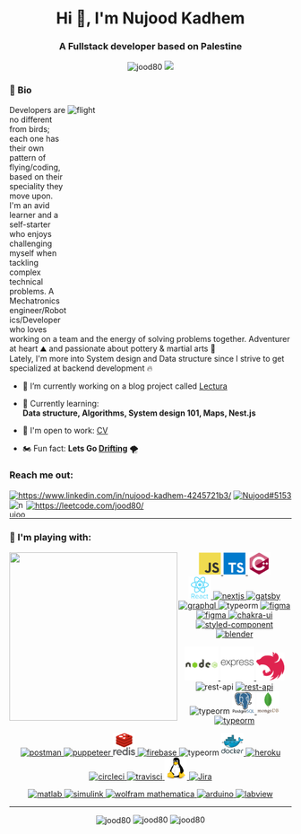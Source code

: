 <h1 align="center">Hi 👋, I'm Nujood Kadhem</h1>
<h3 align="center">A Fullstack developer based on Palestine</h3>

<p align="middle">
 <img src="https://komarev.com/ghpvc/?username=jood80&label=Profile%20views&color=0e75b6&style=flat" alt="jood80" />
 <img src ="https://badges.pufler.dev/years/jood80" /> 
</p>
 

### 📝 Bio
 
 <a href="https://tabletopwhale.com/2014/09/29/flight-videos-deconstructed.html" target="_blank" rel="noreferrer"> <img src="https://www.basicknowledge101.com/photos/2015/flight%20deconstructed.gif" alt="flight" width="400" height="400" align="right"/> </a>
  Developers are no different from birds; each one has their own pattern of flying/coding, based on their speciality they move upon.
  <br/> I'm an avid learner and a self-starter who enjoys challenging myself when tackling complex technical problems. A Mechatronics engineer/Robotics/Developer who loves working on a team and the energy of solving problems together. Adventurer at heart ⛰️ and passionate about pottery & martial arts 🥷 <br/>
Lately, I'm more into System design and Data structure since I strive to get specialized at backend development :fire:

- 🔭 I’m currently working on a blog project called [Lectura](https://github.com/Survival-DEV/blog-backend)

- 🌱 Currently learning: <br/>
   **Data structure, Algorithms, System design 101, Maps, Nest.js**

- 📄 I'm open to work: [CV](https://drive.google.com/file/d/18W9rgYLHcXwrXjgtWv0w-B1rup593LLs/view?usp=sharing)

- :motorcycle:	Fun fact: **Lets Go [Drifting](https://www.youtube.com/watch?v=opsmd5yuBF0)** 🌪️ 


<h3 align="left">Reach me out:</h3>
<p align="left">
<a href="https://linkedin.com/in/nujood-kadhem-4245721b3/" target="blank"><img align="center" src="https://upload.wikimedia.org/wikipedia/commons/c/ca/LinkedIn_logo_initials.png" alt="https://www.linkedin.com/in/nujood-kadhem-4245721b3/" height="22" width="22" /></a>
<a href="https://discord.gg/Nujood#5153" target="blank"><img align="center" src="https://raw.githubusercontent.com/rahuldkjain/github-profile-readme-generator/master/src/images/icons/Social/discord.svg" alt="Nujood#5153" height="30" width="40" /></a>
<a href="https://www.leetcode.com/jood80/" target="blank"><img align="center" src="https://raw.githubusercontent.com/rahuldkjain/github-profile-readme-generator/master/src/images/icons/Social/leet-code.svg" alt="https://leetcode.com/jood80/" height="30" width="30" /></a>
<a href="https://mail.google.com/mail/u/0/?view=cm&amp;fs=1&amp;tf=1&amp;source=mailto&amp;su=subject+message&amp;to=shawar.nujood@gmail.com" rel="nofollow">
 <img align="left" alt="nujood|gmail" width="30" height="30" src="https://upload.wikimedia.org/wikipedia/commons/thumb/8/8c/Gmail_Icon_%282013-2020%29.svg/2048px-Gmail_Icon_%282013-2020%29.svg.png" data-canonical-src="https://i.imgur.com/kn7FfLZ.png" style="max-width: 100%;">
 </a>
</p>

 ----
<span>
<h3 align="left"> 🏀 I'm playing with:</h3> 
 <img align="left" src="https://media4.giphy.com/media/wrWQtb0qxUV0FxbYgU/giphy.gif?cid=790b7611668e11713a9aa5cb8ef30f16f2d637536fc4d0e5&rid=giphy.gif&ct=g" width="300" height="300"/>
</span>
<div align="middle" >
  <a href="https://developer.mozilla.org/en-US/docs/Web/JavaScript" target="_blank" rel="noreferrer"> <img src="https://raw.githubusercontent.com/devicons/devicon/master/icons/javascript/javascript-original.svg" alt="javascript" width="40" height="40"/> </a> 
 <a href="https://www.typescriptlang.org/" target="_blank" rel="noreferrer"> <img src="https://raw.githubusercontent.com/devicons/devicon/master/icons/typescript/typescript-original.svg" alt="typescript" width="40" height="40"/> </a>
 <a href="https://www.w3schools.com/cpp/" target="_blank" rel="noreferrer"> <img src="https://raw.githubusercontent.com/devicons/devicon/master/icons/cplusplus/cplusplus-original.svg" alt="cplusplus" width="40" height="40"/> </a>
</div>

<div align="middle">
  <a href="https://reactjs.org/" target="_blank" rel="noreferrer"> <img src="https://raw.githubusercontent.com/devicons/devicon/master/icons/react/react-original-wordmark.svg" alt="react" width="40" height="40"/> </a>
   <a href="https://nextjs.org/" target="_blank" rel="noreferrer"> <img src="https://cdn.worldvectorlogo.com/logos/nextjs-2.svg" alt="nextjs" width="40" height="40"/> </a>
  <a href="https://www.gatsbyjs.com/" target="_blank" rel="noreferrer"> <img src="https://www.vectorlogo.zone/logos/gatsbyjs/gatsbyjs-icon.svg" alt="gatsby" width="40" height="40"/> </a> 
  <a href="https://graphql.org" target="_blank" rel="noreferrer">
    <img src="https://www.vectorlogo.zone/logos/graphql/graphql-icon.svg" alt="graphql" width="40" height="40"/> 
  </a> 
 <img src="https://upload.wikimedia.org/wikipedia/commons/5/58/Location_arithmetic_vertical.svg" alt="typeorm" width="20" height="40"/>
  <a href="https://www.figma.com/" target="_blank" rel="noreferrer"> 
  <img src="https://www.vectorlogo.zone/logos/figma/figma-icon.svg" alt="figma" width="40" height="40"/> 
  </a>
   <a href="https://mui.com/" target="_blank" rel="noreferrer"> 
  <img src="https://v4.material-ui.com/static/logo.png" alt="figma" width="40" height="40"/> 
  </a>
 <a href="https://chakra-ui.com/" target="_blank" rel="noreferrer"> 
  <img src="https://www.coffeeclass.io/logos/chakra-ui.png" alt="chakra-ui" width="40" height="40"/> 
  </a>
  <a href="https://styled-components.com/" target="_blank" rel="noreferrer"> 
  <img src="https://cdn-media-1.freecodecamp.org/images/1*p1TndLk3UsGPBsM7qHPZIw.png" alt="styled-component" width="40" height="40"/> 
  </a>
  <a href="https://www.blender.org/" target="_blank" rel="noreferrer"> <img src="https://download.blender.org/branding/community/blender_community_badge_white.svg" alt="blender" width="50" height="60"/> </a>
 
<a href="https://nodejs.org" target="_blank" rel="noreferrer"> <img src="https://raw.githubusercontent.com/devicons/devicon/master/icons/nodejs/nodejs-original-wordmark.svg" alt="nodejs" width="60" height="60"/> </a>
  <a href="https://expressjs.com" target="_blank" rel="noreferrer"> <img src="https://raw.githubusercontent.com/devicons/devicon/master/icons/express/express-original-wordmark.svg" alt="express" width="60" height="60"/> </a>
  <a href="https://nestjs.com/" target="_blank" rel="noreferrer">
   <img src="https://raw.githubusercontent.com/devicons/devicon/master/icons/nestjs/nestjs-plain.svg" alt="nestjs" width="50" height="50"/> 
 </a> 
   <img src="https://cdn.changelog.com/uploads/icons/topics/kJ/icon_large.png?v=63683332430" alt="rest-api" width="50" height="50"/>
  <a href="https://sendgrid.com/" target="_blank" rel="noreferrer">
   <img src="https://seeklogo.com/images/S/sendgrid-logo-7574E52082-seeklogo.com.png" alt="rest-api" width="35" height="35"/>
  </a>
 <img src="https://upload.wikimedia.org/wikipedia/commons/5/58/Location_arithmetic_vertical.svg" alt="typeorm" width="20" height="40"/>
 <a href="https://www.postgresql.org" target="_blank" rel="noreferrer"> 
  <img src="https://raw.githubusercontent.com/devicons/devicon/master/icons/postgresql/postgresql-original-wordmark.svg" alt="postgresql" width="40" height="40"/>
 </a> 
<a href="https://www.mongodb.com/" target="_blank" rel="noreferrer"> <img src="https://raw.githubusercontent.com/devicons/devicon/master/icons/mongodb/mongodb-original-wordmark.svg" alt="mongodb" width="40" height="40"/>
 </a>
 <a href="https://typeorm.io/" target="_blank" rel="noreferrer"> <img src="https://avatars.githubusercontent.com/u/20165699?s=200&v=4" alt="typeorm" width="40" height="40"/> </a> 

</div> 
  <div align="middle">
 <a href="https://postman.com" target="_blank" rel="noreferrer"> 
    <img src="https://www.vectorlogo.zone/logos/getpostman/getpostman-icon.svg" alt="postman" width="40" height="40"/> 
  </a>
    <a href="https://github.com/puppeteer/puppeteer" target="_blank" rel="noreferrer">
    <img src="https://www.vectorlogo.zone/logos/pptrdev/pptrdev-official.svg" alt="puppeteer" width="40" height="40"/>
  </a>
  <a href="https://redis.io" target="_blank" rel="noreferrer"> 
    <img src="https://raw.githubusercontent.com/devicons/devicon/master/icons/redis/redis-original-wordmark.svg" alt="redis" width="40" height="40"/>
  </a>
   <a href="https://firebase.google.com/" target="_blank" rel="noreferrer"> 
    <img src="https://www.vectorlogo.zone/logos/firebase/firebase-icon.svg" alt="firebase" width="40" height="40"/>
  </a>
 <img src="https://upload.wikimedia.org/wikipedia/commons/5/58/Location_arithmetic_vertical.svg" alt="typeorm" width="20" height="40"/>
  <a href="https://www.docker.com/" target="_blank" rel="noreferrer">
    <img src="https://raw.githubusercontent.com/devicons/devicon/master/icons/docker/docker-original-wordmark.svg" alt="docker" width="40" height="40"/>
  </a>
   <a href="https://heroku.com" target="_blank" rel="noreferrer">
   <img src="https://www.vectorlogo.zone/logos/heroku/heroku-icon.svg" alt="heroku" width="40" height="40"/> 
  </a>
  <a href="https://circleci.com" target="_blank" rel="noreferrer">
  <img src="https://www.vectorlogo.zone/logos/circleci/circleci-icon.svg" alt="circleci" width="40" height="40"/> </a> 
    <a href="https://travis-ci.org" target="_blank" rel="noreferrer"> <img src="https://www.vectorlogo.zone/logos/travis-ci/travis-ci-icon.svg" alt="travisci" width="40" height="40"/>
  </a> 
  <a href="https://www.linux.org/" target="_blank" rel="noreferrer"> 
   <img src="https://raw.githubusercontent.com/devicons/devicon/master/icons/linux/linux-original.svg" alt="linux" width="40" height="40"/> 
  </a> 
  <a href="https://www.atlassian.com/software/jira" target="_blank" rel="noreferrer"> 
   <img src="https://cdn.icon-icons.com/icons2/2699/PNG/512/atlassian_jira_logo_icon_170511.png" alt="Jira" width="40" height="40"/> 
  </a> 
 </p>
 <a href="https://www.mathworks.com/" target="_blank" rel="noreferrer">
    <img src="https://upload.wikimedia.org/wikipedia/commons/thumb/2/21/Matlab_Logo.png/800px-Matlab_Logo.png" alt="matlab" width="40" height="40"/>
  </a>
  <a href="https://www.mathworks.com/products/simulink.html#:~:text=Simulink%20is%20a%20block%20diagram,and%20deploy%20without%20writing%20code." target="_blank" rel="noreferrer">
    <img src="https://upload.wikimedia.org/wikipedia/en/3/36/Simulink_Logo_%28non-wordmark%29.png" alt="simulink" width="40" height="40"/>
  </a>
  <a href="https://www.wolfram.com/mathematica/" target="_blank" rel="noreferrer">
    <img src="https://icon-library.com/images/wolfram-alpha-icon/wolfram-alpha-icon-17.jpg" alt="wolfram mathematica" width="40" height="40"/>
  </a>
  <a href="https://www.arduino.cc/" target="_blank" rel="noreferrer">
    <img src="https://cdn.worldvectorlogo.com/logos/arduino-1.svg" alt="arduino" width="40" height="40"/> 
  </a> 
  <a href="https://www.ni.com/en-us/shop/labview.html" target="_blank" rel="noreferrer">
    <img src="https://mpng.subpng.com/20180330/tde/kisspng-labview-national-instruments-computer-software-com-techno-5abed8a3651b60.5227293315224567394141.jpg" alt="labview" width="40" height="40"/>
  </a> 
</div>
 
-----
<p align="middle"><img align="center" src="https://github-readme-streak-stats.herokuapp.com/?user=jood80&" alt="jood80" />
 <img  src="https://github-readme-stats.vercel.app/api?username=jood80&show_icons=true&locale=en" alt="jood80" />
 <img  src="https://github-readme-stats.vercel.app/api/top-langs?username=jood80&show_icons=true&locale=en&layout=compact" alt="jood80" />
</p>

